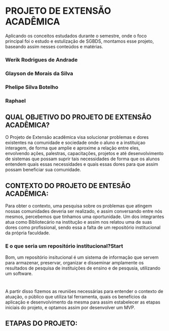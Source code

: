# PROJETO DE EXTENSÃO ACADÊMICA
Aplicando os conceitos estudados durante o semestre, onde o foco principal foi o estudo e estulização de SGBDS, montamos esse projeto, baseando assim nesses conteúdos e matérias.

### Werik Rodrigues de Andrade
### Glayson de Morais da Silva
### Phelipe Silva Botelho
### Raphael

## QUAL OBJETIVO DO PROJETO DE EXTENSÃO ACADÊMICA?

O Projeto de Extensão acadêmica visa solucionar problemas e dores existentes na comunidade e sociedade onde o aluno e a instituiçao interagem, de forma que amplie e aproxime a relação entre eles, envolvendo ações, palestras, capacitações, projetos e até desenvolvimento de sistemas que possam suprir tais necessidades de forma que os alunos entendem quais essas necessidades e quais essas dores para que assim possam beneficiar sua comunidade.

## CONTEXTO DO PROJETO DE ENTESÃO ACADÊMICA:

Para obter o contexto, uma pesquisa sobre os problemas que atingem nossas comunidades deveria ser realizado, e assim conversando entre nós mesmos, percebemos que tinhamos uma oportunidade. Um dos integrantes atua como Bibliotecário na institução e assim nos relatou uma de suas dores como profissional, sendo essa a falta de um repositório institucional da própria faculdade.

### E o que seria um repositório institucional?Start

Bom, um repositório insitucional é um sistema de informação que servem para armazenar, preservar, organizar e disseminar amplamente os resultados de pesquisa de instituições de ensino e de pesqusia, utilizando um software.

#

A partir disso fizemos as reuniões necessárias para entender o contexto de atuação, o público que utiliza tal ferramenta, quais os benefícios da aplicação e desenvolvimento da mesma para assim estabelecer as etapas iniciais do projeto, e optamos assim por desenvolver um MVP.



## ETAPAS DO PROJETO:
